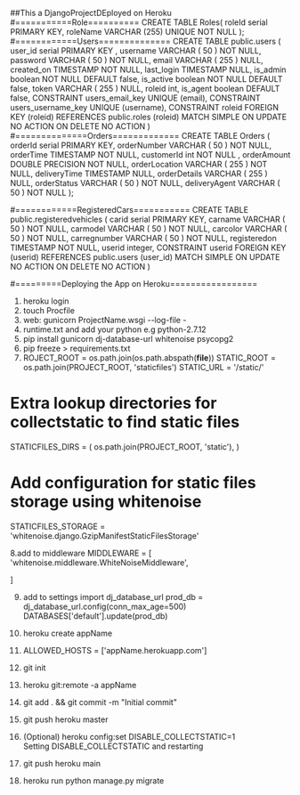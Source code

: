 
##This a DjangoProjectDEployed on Heroku
#===========Role==========
CREATE TABLE Roles(
   roleId serial PRIMARY KEY,
   roleName VARCHAR (255) UNIQUE NOT NULL
);
#============Users==============
CREATE TABLE public.users
(
    user_id serial PRIMARY KEY ,
    username  VARCHAR ( 50 ) NOT NULL,
    password  VARCHAR ( 50 ) NOT NULL,
    email  VARCHAR ( 255 )  NULL,
    created_on  TIMESTAMP  NOT NULL,
    last_login  TIMESTAMP  NULL,
    is_admin boolean NOT NULL DEFAULT false,
    is_active boolean NOT NULL DEFAULT false,
    token VARCHAR ( 255 )  NULL,
    roleid int,
    is_agent boolean DEFAULT false,
    CONSTRAINT users_email_key UNIQUE (email),
    CONSTRAINT users_username_key UNIQUE (username),
    CONSTRAINT roleid FOREIGN KEY (roleid)
        REFERENCES public.roles (roleid) MATCH SIMPLE
        ON UPDATE NO ACTION
        ON DELETE NO ACTION
)
#==============Orders=============
CREATE TABLE Orders (
	orderId serial PRIMARY KEY,
	orderNumber VARCHAR ( 50 ) NOT NULL,
	orderTime TIMESTAMP  NOT NULL,
	customerId int NOT NULL ,
	orderAmount DOUBLE PRECISION  NOT NULL,
	orderLocation VARCHAR ( 255 ) NOT NULL,
	deliveryTime TIMESTAMP NULL,
	orderDetails VARCHAR ( 255 )  NULL,
	orderStatus VARCHAR ( 50 ) NOT NULL,
	deliveryAgent VARCHAR ( 50 ) NOT NULL
);

#============RegisteredCars===========
CREATE TABLE public.registeredvehicles
(
    carid serial PRIMARY KEY,
    carname  VARCHAR ( 50 ) NOT NULL,
    carmodel VARCHAR ( 50 ) NOT NULL,
    carcolor VARCHAR ( 50 ) NOT NULL,
    carregnumber VARCHAR ( 50 ) NOT NULL,
    registeredon TIMESTAMP NOT NULL,
    userid integer,
    CONSTRAINT userid FOREIGN KEY (userid)
        REFERENCES public.users (user_id) MATCH SIMPLE
        ON UPDATE NO ACTION
        ON DELETE NO ACTION
)



#=========Deploying the App on Heroku=================
1. heroku login
2. touch Procfile
3. web: gunicorn ProjectName.wsgi --log-file -
4. runtime.txt and add your python e.g python-2.7.12
5. pip install gunicorn dj-database-url whitenoise psycopg2
6. pip freeze > requirements.txt
7. ROJECT_ROOT   =   os.path.join(os.path.abspath(__file__))
STATIC_ROOT  =   os.path.join(PROJECT_ROOT, 'staticfiles')
STATIC_URL = '/static/'

# Extra lookup directories for collectstatic to find static files
STATICFILES_DIRS = (
    os.path.join(PROJECT_ROOT, 'static'),
)

#  Add configuration for static files storage using whitenoise
STATICFILES_STORAGE = 'whitenoise.django.GzipManifestStaticFilesStorage'

8.add to middleware  MIDDLEWARE = [
    'whitenoise.middleware.WhiteNoiseMiddleware',
  
]
   

9. add to settings import dj_database_url 
prod_db  =  dj_database_url.config(conn_max_age=500)
DATABASES['default'].update(prod_db)
   
10. heroku create appName
11. ALLOWED_HOSTS = ['appName.herokuapp.com']
12. git init
13. heroku git:remote -a appName
14. git add . && git commit -m "Initial commit"
15. git push heroku master
16. (Optional)
heroku config:set     DISABLE_COLLECTSTATIC=1  
Setting DISABLE_COLLECTSTATIC and restarting
    
17. git push heroku main 
18. heroku run python manage.py migrate

